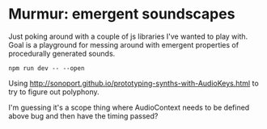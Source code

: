 # Murmur: emergent soundscapes

Just poking around with a couple of js libraries I've wanted to play with. Goal is a playground for messing around with emergent properties of procedurally generated sounds. 

```
npm run dev -- --open
```

Using http://sonoport.github.io/prototyping-synths-with-AudioKeys.html
to try to figure out polyphony. 

I'm guessing it's a scope thing where AudioContext needs to be defined above bug and then have the timing passed?
